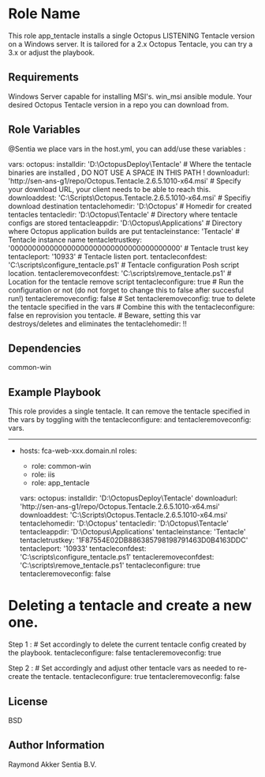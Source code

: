 Role Name
=========

This role app_tentacle installs a single Octopus LISTENING Tentacle version on a Windows server.
It is tailored for a 2.x Octopus Tentacle, you can try a 3.x or adjust the playbook.

Requirements
------------

Windows Server capable for installing MSI's. win_msi ansible module.
Your desired Octopus Tentacle version in a repo you can download from.

Role Variables
--------------

@Sentia we place vars in the host.yml, you can add/use these variables :

vars:
  octopus:
	 installdir: 'D:\\OctopusDeploy\\Tentacle'										# Where the tentacle binaries are installed , DO NOT USE A SPACE IN THIS PATH !
	 downloadurl: 'http://sen-ans-g1/repo/Octopus.Tentacle.2.6.5.1010-x64.msi'		# Specify your download URL, your client needs to be able to reach this.
	 downloaddest: 'C:\Scripts\Octopus.Tentacle.2.6.5.1010-x64.msi'                 # Specifiy download destination
     tentaclehomedir: 'D:\\Octopus'													# Homedir for created tentacles
	 tentacledir: 'D:\\Octopus\\Tentacle'											# Directory where tentacle configs are stored
	 tentacleappdir: 'D:\\Octopus\\Applications'									# Directory where Octopus application builds are put
	 tentacleinstance: 'Tentacle'													# Tentacle instance name
	 tentacletrustkey: '000000000000000000000000000000000000000'					# Tentacle trust key
	 tentacleport: '10933'															# Tentacle listen port.
     tentacleconfdest: 'C:\\scripts\\configure_tentacle.ps1'                        # Tentacle configuration Posh script location.
     tentacleremoveconfdest: 'C:\\scripts\\remove_tentacle.ps1'                     # Location for the tentacle remove script
     tentacleconfigure: true                                                        # Run the configuration or not (do not forget to change this to false after succesful run!)
     tentacleremoveconfig: false                                                    # Set tentacleremoveconfig: true to delete the tentacle specified in the vars
                                                                                    # Combine this with the tentacleconfigure: false en reprovision you tentacle.
                                                                                    # Beware, setting this var destroys/deletes and eliminates the tentaclehomedir: !!

Dependencies
------------

common-win

Example Playbook
----------------

This role provides a single tentacle. It can remove the tentacle specified in the vars by toggling with the tentacleconfigure: and tentacleremoveconfig: vars.

---
  - hosts: fca-web-xxx.domain.nl
    roles:
     - role: common-win
     - role: iis
     - role: app_tentacle

    vars:
       octopus:
         installdir: 'D:\\OctopusDeploy\\Tentacle'
         downloadurl: 'http://sen-ans-g1/repo/Octopus.Tentacle.2.6.5.1010-x64.msi'
         downloaddest: 'C:\Scripts\Octopus.Tentacle.2.6.5.1010-x64.msi'
         tentaclehomedir: 'D:\\Octopus'
         tentacledir: 'D:\\Octopus\\Tentacle'
         tentacleappdir: 'D:\\Octopus\\Applications'
         tentacleinstance: 'Tentacle'
         tentacletrustkey: '1F87554E02DB886385798198791463D0B4163DDC'
         tentacleport: '10933'
         tentacleconfdest: 'C:\\scripts\\configure_tentacle.ps1'
         tentacleremoveconfdest: 'C:\\scripts\\remove_tentacle.ps1'
         tentacleconfigure: true
         tentacleremoveconfig: false

 # Deleting a tentacle and create a new one.
 
 Step 1 :
     # Set accordingly to delete the current tentacle config created by the playbook.
     tentacleconfigure: false
     tentacleremoveconfig: true
 
 Step 2 :
     # Set accordingly and adjust other tentacle vars as needed to re-create the tentacle.
     tentacleconfigure: true
     tentacleremoveconfig: false

License
-------

BSD

Author Information
------------------

Raymond Akker Sentia B.V.
